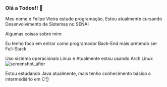 ### Olá a Todos!! 🖖

Meu nome é Felipe Vieira estudo programação,
Estou atualmente cursando Desenvolvimento de Sistemas no SENAI

Algumas coisas sobre mim:

Eu tenho foco em entrar como programador Back-End mais pretendo ser Full-Stack

Uso sistema operacionais Linux e Atualmente estou usando Arch Linux
![screenshot_after](https://user-images.githubusercontent.com/101891565/211676415-06caba39-db4a-4a6b-a4b0-c2e6df739bfb.png)

Estou estudando Java atualmente, mais tenho conhecimento básico a intermediário em C👌
